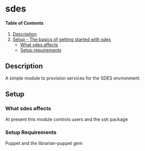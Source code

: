 # sdes

#### Table of Contents

1. [Description](#description)
1. [Setup - The basics of getting started with sdes](#setup)
    * [What sdes affects](#what-sdes-affects)
    * [Setup requirements](#setup-requirements)


## Description

A simple module to provision services for the SDES environment

## Setup

### What sdes affects 

At present this module controls users and the ssh package

### Setup Requirements

Puppet and the librarian-puppet gem


